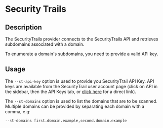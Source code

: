 # Security Trails

## Description
The SecurityTrails provider connects to the SecurityTrails API and retrieves subdomains associated with a domain.

To enumerate a domain's subdomains, you need to provide a valid API key.

## Usage
The `--st-api-key` option is used to provide you SecurityTrail API Key. API keys are available from the SecurityTrail user account page (click on API in the sidebar, then the API Keys tab, or [click here](https://securitytrails.com/app/account/credentials) for a direct link).

The `--st-domains` option is used to list the domains that are to be scanned. Multiple domains can be provided by separating each domain with a comma, e.g:

`--st-domains first.domain.example,second.domain.example`
